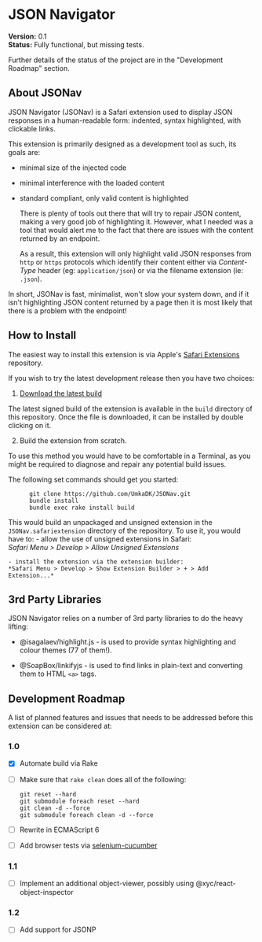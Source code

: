 JSON Navigator
==============

**Version:** 0.1  
**Status:** Fully functional, but missing tests.

Further details of the status of the project are in the "Development Roadmap" section.

About JSONav
------------

JSON Navigator (JSONav) is a Safari extension used to display JSON responses in a human-readable form: indented, syntax highlighted, with clickable links.

This extension is primarily designed as a development tool as such, its goals are:

  - minimal size of the injected code
  - minimal interference with the loaded content
  - standard compliant, only valid content is highlighted

    There is plenty of tools out there that will try to repair JSON content, making a very good job of highlighting it. However, what I needed was a tool that would alert me to the fact that there are issues with the content returned by an endpoint.

    As a result, this extension will only highlight valid JSON responses from `http` or `https` protocols which identify their content either via *Content-Type* header (eg: `application/json`) or via the filename extension (ie: `.json`).

In short, JSONav is fast, minimalist, won't slow your system down, and if it isn't highlighting JSON content returned by a page then it is most likely that there is a problem with the endpoint!

How to Install
--------------

The easiest way to install this extension is via Apple's [Safari Extensions][safari_ext] repository.

If you wish to try the latest development release then you have two choices:

  1. [Download the latest build][github_ext]

  The latest signed build of the extension is available in the `build` directory of this repository. Once the file is downloaded, it can be installed by double clicking on it.

  2. Build the extension from scratch.

  To use this method you would have to be comfortable in a Terminal, as you might be required to diagnose and repair any potential build issues.

  The following set commands should get you started:

          git clone https://github.com/UmkaDK/JSONav.git
          bundle install
          bundle exec rake install build

  This would build an unpackaged and unsigned extension in the `JSONav.safariextension` directory of the repository. To use it, you would have to:
    - allow the use of unsigned extensions in Safari:  
    *Safari Menu > Develop > Allow Unsigned Extensions*

    - install the extension via the extension builder:  
    *Safari Menu > Develop > Show Extension Builder > + > Add Extension...*

3rd Party Libraries
-------------------

JSON Navigator relies on a number of 3rd party libraries to do the heavy lifting:

  - @isagalaev/highlight.js - is used to provide syntax highlighting and colour themes (77 of them!).

  - @SoapBox/linkifyjs - is used to find links in plain-text and converting them to HTML `<a>` tags.

Development Roadmap
-------------------

A list of planned features and issues that needs to be addressed before this extension can be considered at:

### 1.0

- [x] Automate build via Rake

- [ ] Make sure that `rake clean` does all of the following:

    ```
    git reset --hard
    git submodule foreach reset --hard
    git clean -d --force
    git submodule foreach clean -d --force
    ```

- [ ] Rewrite in ECMAScript 6

- [ ] Add browser tests via [selenium-cucumber](https://seleniumcucumber.info)

### 1.1

- [ ] Implement an additional object-viewer, possibly using @xyc/react-object-inspector

### 1.2

- [ ] Add support for JSONP


[safari_ext]: #
[github_ext]: #
